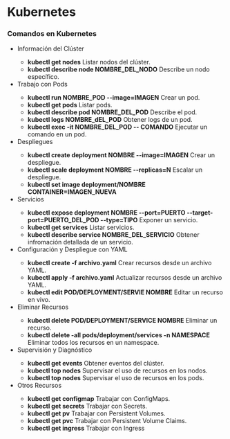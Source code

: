 <h1>Kubernetes</h1>

<h3>Comandos en Kubernetes</h3>

<ul>
  <li>Información del Clúster</li>
  <ul>
    <li><b>kubectl get nodes</b> Listar nodos del clúster.</li>
    <li><b>kubectl describe node NOMBRE_DEL_NODO</b> Describe un nodo específico.</li>
  </ul>
  <li>Trabajo con Pods</li>
  <ul>
    <li><b>kubectl run NOMBRE_POD --image=IMAGEN</b> Crear un pod.</li>
    <li><b>kubectl get pods</b> Listar pods.</li>
    <li><b>kubectl describe pod NOMBRE_DEL_POD</b> Describe el pod.</li>
    <li><b>kubectl logs NOMBRE_dEL_POD</b> Obtener logs de un pod.</li>
    <li><b>kubectl exec -it NOMBRE_DEL_POD -- COMANDO</b> Ejecutar un comando en un pod.</li>
  </ul>
  <li>Despliegues</li>
  <ul>
    <li><b>kubectl create deployment NOMBRE --image=IMAGEN</b> Crear un despliegue.</li>
    <li><b>kubectl scale deployment NOMBRE --replicas=N</b> Escalar un despliegue.</li>
    <li><b>kubectl set image deployment/NOMBRE CONTAINER=IMAGEN_NUEVA</b></li>
  </ul>
  <li>Servicios</li>
  <ul>
    <li><b>kubectl expose deployment NOMBRE --port=PUERTO --target-port=PUERTO_DEL_POD --type=TIPO</b> Exponer un servicio.</li>
    <li><b>kubectl get services</b> Listar servicios.</li>
    <li><b>kubectl describe service NOMBRE_DEL_SERVICIO</b> Obtener infromación detallada de un servicio.</li>
  </ul>
  <li>Configuración y Despliegue con YAML</li>
  <ul>
    <li><b>kubectl create -f archivo.yaml</b> Crear recursos desde un archivo YAML.</li>
    <li><b>kubectl apply -f archivo.yaml</b> Actualizar recursos desde un archivo YAML.</li>
    <li><b>kubectl edit POD/DEPLOYMENT/SERVIE NOMBRE</b> Editar un recurso en vivo.</li>
  </ul>
  <li>Eliminar Recursos</li>
  <ul>
    <li><b>kubectl delete POD/DEPLOYMENT/SERVICE NOMBRE</b> Eliminar un recurso.</li>
    <li><b>kubectl delete -all pods/deployment/services -n NAMESPACE</b> Eliminar todos los recursos en un namespace.</li>
  </ul>
  <li>Supervisión y Diagnóstico</li>
  <ul>
    <li><b>kubectl get events</b> Obtener eventos del clúster.</li>
    <li><b>kubectl top nodes</b> Supervisar el uso de recursos en los nodos.</li>
    <li><b>kubectl top nodes</b> Supervisar el uso de recursos en los pods.</li>
  </ul>
  <li>Otros Recursos</li>
  <ul>
    <li><b>kubectl get configmap</b> Trabajar con ConfigMaps.</li>
    <li><b>kubectl get secrets</b> Trabajar con Secrets.</li>
    <li><b>kubectl get pv</b> Trabajar con Persistent Volumes.</li>
    <li><b>kubectl get pvc</b> Trabajar con Persistent Volume Claims.</li>
    <li><b>kubectl get ingress</b> Trabajar con Ingress</li>
  </ul>